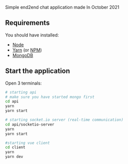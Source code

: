 Simple end2end chat application made In October 2021


## Requirements
You should have installed:
  - [Node](https://nodejs.org/it/download/)
  - [Yarn](https://yarnpkg.com/) (or [NPM](https://docs.npmjs.com/cli/))
  - [MongoDB](https://www.mongodb.com/)

## Start the application
Open 3 terminals:
```sh
# starting api
# make sure you have started mongo first
cd api
yarn
yarn start

# starting socket.io server (real-time communication)
cd api/socketio-server
yarn
yarn start

#starting vue client
cd client
yarn
yarn dev
```
